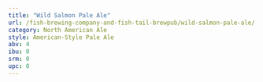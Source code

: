 ```yaml
---
title: "Wild Salmon Pale Ale"
url: /fish-brewing-company-and-fish-tail-brewpub/wild-salmon-pale-ale/
category: North American Ale
style: American-Style Pale Ale
abv: 4
ibu: 0
srm: 0
upc: 0
---
```


